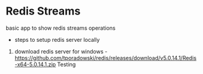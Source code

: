 # Redis Streams
basic app to show redis streams operations 
- steps to setup redis server locally
 1. download redis server for windows - https://github.com/tporadowski/redis/releases/download/v5.0.14.1/Redis-x64-5.0.14.1.zip
Testing 